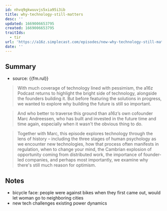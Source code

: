 ```yaml
---
id: nhvq9gkwuuvjs5xia95i3ib
title: why-technology-still-matters
desc: ''
updated: 1669006653795
created: 1669006653795
traitIds:
  - tir
url: 'https://a16z.simplecast.com/episodes/new-why-technology-still-matters-with-marc-andreessen-X_Ea7oeI'
date: ''
---
```


## Summary

- source: {{fm.rul}}

> With much coverage of technology lined with pessimism, the a16z Podcast returns to highlight the bright side of technology, alongside the founders building it. But before featuring the solutions in progress, we wanted to explore why building the future is still so important.

> And who better to traverse this ground than a16z’s own cofounder Marc Andreessen, who has built and invested in the future time and time again, especially when it wasn't the obvious thing to do.

> Together with Marc, this episode explores technology through the lens of history – including the three stages of human psychology as we encounter new technologies, how that process often manifests in regulation, when to change your mind, the Cambrian explosion of opportunity coming from distributed work, the importance of founder-led companies, and perhaps most importantly, we examine why there's still much reason for optimism.

## Notes

- bicycle face: people were against bikes when they first came out, would let woman go to neighboring cities
- new tech challenges existing power dynamics
